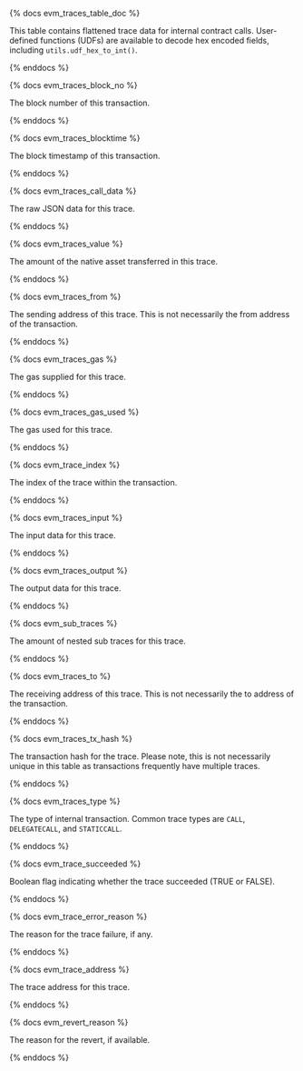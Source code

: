 {% docs evm_traces_table_doc %}

This table contains flattened trace data for internal contract calls. User-defined functions (UDFs) are available to decode hex encoded fields, including `utils.udf_hex_to_int()`.

{% enddocs %}


{% docs evm_traces_block_no %}

The block number of this transaction.

{% enddocs %}


{% docs evm_traces_blocktime %}

The block timestamp of this transaction.

{% enddocs %}


{% docs evm_traces_call_data %}

The raw JSON data for this trace.

{% enddocs %}


{% docs evm_traces_value %}

The amount of the native asset transferred in this trace.

{% enddocs %}


{% docs evm_traces_from %}

The sending address of this trace. This is not necessarily the from address of the transaction. 

{% enddocs %}


{% docs evm_traces_gas %}

The gas supplied for this trace.

{% enddocs %}


{% docs evm_traces_gas_used %}

The gas used for this trace.

{% enddocs %}


{% docs evm_trace_index %}

The index of the trace within the transaction.

{% enddocs %}


{% docs evm_traces_input %}

The input data for this trace.

{% enddocs %}


{% docs evm_traces_output %}

The output data for this trace.

{% enddocs %}


{% docs evm_sub_traces %}

The amount of nested sub traces for this trace.

{% enddocs %}


{% docs evm_traces_to %}

The receiving address of this trace. This is not necessarily the to address of the transaction. 

{% enddocs %}


{% docs evm_traces_tx_hash %}

The transaction hash for the trace. Please note, this is not necessarily unique in this table as transactions frequently have multiple traces. 

{% enddocs %}


{% docs evm_traces_type %}

The type of internal transaction. Common trace types are `CALL`, `DELEGATECALL`, and `STATICCALL`.

{% enddocs %}

{% docs evm_trace_succeeded %}

Boolean flag indicating whether the trace succeeded (TRUE or FALSE).

{% enddocs %}

{% docs evm_trace_error_reason %}

The reason for the trace failure, if any.

{% enddocs %}

{% docs evm_trace_address %}

The trace address for this trace.

{% enddocs %}


{% docs evm_revert_reason %}

The reason for the revert, if available.

{% enddocs %}

